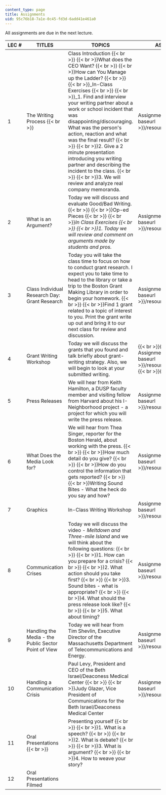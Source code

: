 ```yaml
---
content_type: page
title: Assignments
uid: 95c76b18-7a1e-0c45-fd3d-6add41e461a0
---
```


All assignments are due in the next lecture.

| LEC # | TITLES | TOPICS | ASSIGNMENTS |
| --- | --- | --- | --- |
| 1 | The Writing Process  {{< br >}}  | Class Introduction  {{< br >}}  {{< br >}}What does the CEO Want?  {{< br >}}  {{< br >}}How can You Manage up the Ladder?  {{< br >}}  {{< br >}}_In-Class Exercises  {{< br >}}  {{< br >}}_1\. Find and interview your writing partner about a work or school incident that was disappointing/discouraging. What was the person's action, reaction and what was the final result?  {{< br >}}  {{< br >}}2\. Give a 2 minute presentation introducing you writing partner and describing the incident to the class.  {{< br >}}  {{< br >}}3\. We will review and analyze real company memoranda. | Assignment #1 ([PDF]({{< baseurl >}}/resources/assignment1)) |
| 2 | What is an Argument? | Today we will discuss and evaluate Good/Bad Writing.  {{< br >}}  {{< br >}}Op-ed Pieces  {{< br >}}  {{< br >}}_In Class Exercises  {{< br >}}  {{< br >}}_1\. Today we will review and comment on arguments made by students and pros_._ | Assignment #2 ([PDF]({{< baseurl >}}/resources/assignment2)) |
| 3 | Class Individual Research Day: Grant Research | Today you will take the class time to focus on how to conduct grant research. I expect you to take time to head to the library or take a trip to the Boston Grant Making Library in order to begin your homework.  {{< br >}}  {{< br >}}Find 1 grant related to a topic of interest to you. Print the grant write up out and bring it to our next class for review and discussion. | Assignment #3 ([PDF]({{< baseurl >}}/resources/assignment3)) |
| 4  | Grant Writing Workshop | Today we will discuss the grants that you found and talk briefly about grant-writing strategy. Also, we will begin to look at your submitted writing. |  {{< br >}}{{< br >}} Assignment #4 ([PDF]({{< baseurl >}}/resources/assignment4)) {{< br >}}{{< br >}}  |
| 5  | Press Releases | We will hear from Keith Hamilton, a DUSP faculty member and visiting fellow from Harvard about his I-Neighborhood project - a project for which you will write the press release. | Assignment #5 ([PDF]({{< baseurl >}}/resources/assignment5)) |
| 6  | What Does the Media Look for? | We will hear from Thea Singer, reporter for the Boston Herald, about working with the press.  {{< br >}}  {{< br >}}How much detail do you give?  {{< br >}}  {{< br >}}How do you control the information that gets reported?  {{< br >}}  {{< br >}}Writing Sound Bites - What the heck do you say and how? | Assignment #6 ([PDF]({{< baseurl >}}/resources/assignment6)) |
| 7  | Graphics | In-Class Writing Workshop | Assignment #7 ([PDF]({{< baseurl >}}/resources/assignment7)) |
| 8  | Communication Crises | Today we will discuss the video - _Meltdown and Three-mile Island_ and we will think about the following questions:  {{< br >}}  {{< br >}}1\. How can you prepare for a crisis?  {{< br >}}  {{< br >}}2\. What action should you take first?  {{< br >}}  {{< br >}}3\. Sound bites - what is appropriate?  {{< br >}}  {{< br >}}4\. What should the press release look like?  {{< br >}}  {{< br >}}5\. What about timing? | Assignment #8 ([PDF]({{< baseurl >}}/resources/assignment8)) |
| 9  | Handling the Media - the Public Sector Point of View | Today we will hear from Tim Shevlin, Executive Director of the Massachusetts Department of Telecommunications and Energy. | Assignment #9 ([PDF]({{< baseurl >}}/resources/assignment9)) |
| 10 | Handling a Communication Crisis | Paul Levy, President and CEO of the Beth Israel/Deaconess Medical Center  {{< br >}}  {{< br >}}Judy Glazer, Vice President of Communications for the Beth Israel/Deaconess Medical Center | Assignment #10 ([PDF]({{< baseurl >}}/resources/assignment10)) |
| 11 | Oral Presentations  {{< br >}}  | Presenting yourself  {{< br >}}  {{< br >}}1\. What is a speech?  {{< br >}}  {{< br >}}2\. What is debate?  {{< br >}}  {{< br >}}3\. What is argument?  {{< br >}}  {{< br >}}4\. How to weave your story? | &nbsp; |
| 12  | Oral Presentations Filmed | &nbsp; |